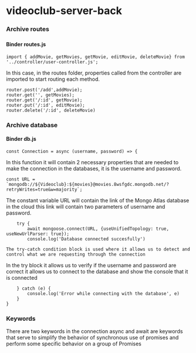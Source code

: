 # videoclub-server-back


<h3>Archive  routes<h3/>
 
<h4>Binder routes.js</h4>
    
```routes
import { addMovie, getMovies, getMovie, editMovie, deleteMovie} from '../controller/user-controller.js';
```
In this case, in the routes folder, properties called from the controller are imported to start routing each method.
    
```methods 
router.post('/add',addMovie);
router.get('', getMovies);
router.get('/:id', getMovie);
router.put('/:id', editMovie);
router.delete('/:id', deleteMovie)
```

<h3>Archive  database</h3>

<h4>Binder db.js</h4>

```Connection Database
const Connection = async (username, password) => {
```
In this function it will contain 2 necessary properties that are needed to make the connection in the databases, it is the username and password.

```Connection Database
const URL = `mongodb://${Videoclub}:${movies}@movies.8wsfgdc.mongodb.net/?retryWrites=true&w=majority`;
```
The constant variable URL will contain the link of the Mongo Atlas database in the cloud this link will contain two parameters of username and password.

```Connection Database
    try {
        await mongoose.connect(URL, {useUnifiedTopology: true, useNewUrlParser: true});
        console.log('Database connected succesfully')
``` 

```Try-catch
The try-catch condition block is used where it allows us to detect and control what we are requesting through the connection
``` 

In the try block it allows us to verify if the username and password are correct it allows us to connect to the database and show the console that it is connected

```Connection Database
    } catch (e) {
        console.log('Error while connecting with the database', e)
    }
}
```


### Keywords
There are two keywords in the connection async and await are keywords that serve to simplify the behavior of synchronous use of promises and perform some specific behavior on a group of Promises
